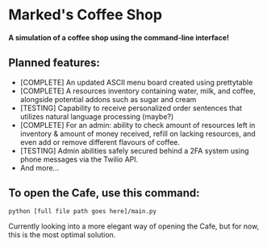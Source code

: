 # Marked's Coffee Shop
 
#### A simulation of a coffee shop using the command-line interface!

## Planned features:
  + [COMPLETE] An updated ASCII menu board created using prettytable 
  + [COMPLETE] A resources inventory containing water, milk, and coffee, alongside potential addons such as sugar and cream
  + [TESTING] Capability to receive personalized order sentences that utilizes natural language processing (maybe?) 
  + [COMPLETE] For an admin: ability to check amount of resources left in inventory & amount of money received, refill on lacking resources, and even add or remove different flavours of coffee.
  + [TESTING] Admin abilities safely secured behind a 2FA system using phone messages via the Twilio API.
  + And more...

## To open the Cafe, use this command:
  
  ```
  python [full file path goes here]/main.py
  ```
Currently looking into a more elegant way of opening the Cafe, but for now, this is the most optimal solution.
